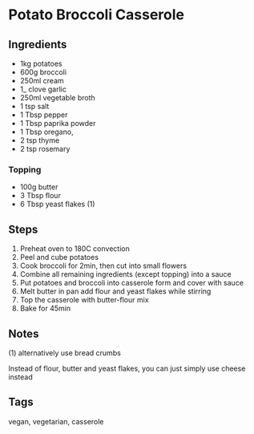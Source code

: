 # Potato Broccoli Casserole

## Ingredients

* 1kg potatoes
* 600g broccoli
* 250ml cream
* 1_ clove garlic
* 250ml vegetable broth
* 1 tsp salt
* 1 Tbsp pepper
* 1 Tbsp paprika powder
* 1 Tbsp oregano,
* 2 tsp thyme
* 2 tsp rosemary 

### Topping 

* 100g butter
* 3 Tbsp flour
* 6 Tbsp yeast flakes (1)

## Steps

1. Preheat oven to 180C convection
2. Peel and cube potatoes
3. Cook broccoli for 2min, then cut into small flowers
4. Combine all remaining ingredients (except topping) into a sauce
5. Put potatoes and broccoli into casserole form and cover with sauce
6. Melt butter in pan add flour and yeast flakes while stirring
7. Top the casserole with butter-flour mix
8. Bake for 45min

## Notes

(1) alternatively use bread crumbs

Instead of flour, butter and yeast flakes, you can just simply use cheese instead

## Tags
vegan, vegetarian, casserole
